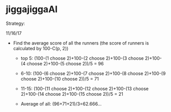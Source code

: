 # jiggajiggaAI

Strategy:

11/16/17
 - Find the average score of all the runners (the score of runners is calculated by 100-C(p, 2))
    - top 5: (100-(1 choose 2)+100-(2 choose 2)+100-(3 choose 2)+100-(4 choose 2)+100-(5 choose 2))/5 = 96
    - 6-10: (100-(6 choose 2)+100-(7 choose 2)+100-(8 choose 2)+100-(9 choose 2)+100-(10 choose 2))/5 = 71
    - 11-15: (100-(11 choose 2)+100-(12 choose 2)+100-(13 choose 2)+100-(14 choose 2)+100-(15 choose 2))/5 = 21
    
    - Average of all: (96+71+21)/3=62.666...
